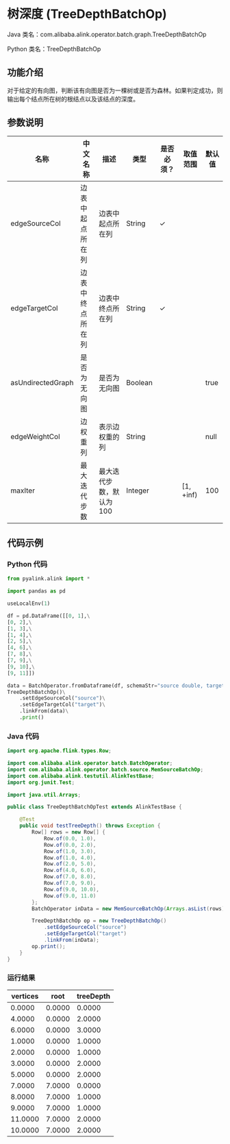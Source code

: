 # 树深度 (TreeDepthBatchOp)
Java 类名：com.alibaba.alink.operator.batch.graph.TreeDepthBatchOp

Python 类名：TreeDepthBatchOp


## 功能介绍

对于给定的有向图，判断该有向图是否为一棵树或是否为森林。如果判定成功，则输出每个结点所在树的根结点以及该结点的深度。

## 参数说明


| 名称 | 中文名称 | 描述 | 类型 | 是否必须？ | 取值范围 | 默认值 |
| --- | --- | --- | --- | --- | --- | --- |
| edgeSourceCol | 边表中起点所在列 | 边表中起点所在列 | String | ✓ |  |  |
| edgeTargetCol | 边表中终点所在列 | 边表中终点所在列 | String | ✓ |  |  |
| asUndirectedGraph | 是否为无向图 | 是否为无向图 | Boolean |  |  | true |
| edgeWeightCol | 边权重列 | 表示边权重的列 | String |  |  | null |
| maxIter | 最大迭代步数 | 最大迭代步数，默认为 100 | Integer |  | [1, +inf) | 100 |



## 代码示例
### Python 代码
```python
from pyalink.alink import *

import pandas as pd

useLocalEnv(1)

df = pd.DataFrame([[0, 1],\
[0, 2],\
[1, 3],\
[1, 4],\
[2, 5],\
[4, 6],\
[7, 8],\
[7, 9],\
[9, 10],\
[9, 11]])

data = BatchOperator.fromDataframe(df, schemaStr="source double, target double")
TreeDepthBatchOp()\
    .setEdgeSourceCol("source")\
    .setEdgeTargetCol("target")\
    .linkFrom(data)\
    .print()
```

### Java 代码
```java
import org.apache.flink.types.Row;

import com.alibaba.alink.operator.batch.BatchOperator;
import com.alibaba.alink.operator.batch.source.MemSourceBatchOp;
import com.alibaba.alink.testutil.AlinkTestBase;
import org.junit.Test;

import java.util.Arrays;

public class TreeDepthBatchOpTest extends AlinkTestBase {

	@Test
	public void testTreeDepth() throws Exception {
		Row[] rows = new Row[] {
			Row.of(0.0, 1.0),
			Row.of(0.0, 2.0),
			Row.of(1.0, 3.0),
			Row.of(1.0, 4.0),
			Row.of(2.0, 5.0),
			Row.of(4.0, 6.0),
			Row.of(7.0, 8.0),
			Row.of(7.0, 9.0),
			Row.of(9.0, 10.0),
			Row.of(9.0, 11.0)
		};
		BatchOperator inData = new MemSourceBatchOp(Arrays.asList(rows), "source double,target double");

		TreeDepthBatchOp op = new TreeDepthBatchOp()
			.setEdgeSourceCol("source")
			.setEdgeTargetCol("target")
			.linkFrom(inData);
		op.print();
	}
}
```

### 运行结果

vertices|root|treeDepth
--------|----|---------
0.0000|0.0000|0.0000
4.0000|0.0000|2.0000
6.0000|0.0000|3.0000
1.0000|0.0000|1.0000
2.0000|0.0000|1.0000
3.0000|0.0000|2.0000
5.0000|0.0000|2.0000
7.0000|7.0000|0.0000
8.0000|7.0000|1.0000
9.0000|7.0000|1.0000
11.0000|7.0000|2.0000
10.0000|7.0000|2.0000
